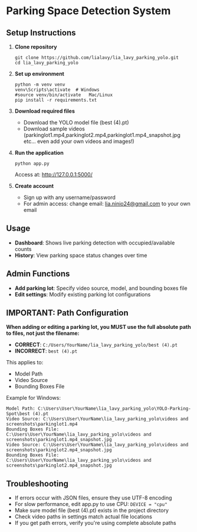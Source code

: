 # Parking Space Detection System

## Setup Instructions

1. **Clone repository**
   ```
   git clone https://github.com/lialavy/lia_lavy_parking_yolo.git
   cd lia_lavy_parking_yolo
   ```

2. **Set up environment**
   ```
   python -m venv venv
   venv\Scripts\activate  # Windows
   #source venv/bin/activate   Mac/Linux
   pip install -r requirements.txt
   ```

3. **Download required files**
   - Download the YOLO model file (best (4).pt)
   - Download sample videos (parkinglot1.mp4,parkinglot2.mp4,parkinglot1.mp4_snapshot.jpg etc... even add your own videos and images!)
   

4. **Run the application**
   ```
   python app.py
   ```
   Access at: http://127.0.0.1:5000/

5. **Create account**
   - Sign up with any username/password
   - For admin access: change email: lia.ninio24@gmail.com to your own email

## Usage

- **Dashboard**: Shows live parking detection with occupied/available counts
- **History**: View parking space status changes over time

## Admin Functions

- **Add parking lot**: Specify video source, model, and bounding boxes file
- **Edit settings**: Modify existing parking lot configurations

## IMPORTANT: Path Configuration

**When adding or editing a parking lot, you MUST use the full absolute path to files, not just the filename:**

- **CORRECT**: `C:/Users/YourName/lia_lavy_parking_yolo/best (4).pt`
- **INCORRECT**: `best (4).pt`

This applies to:
- Model Path
- Video Source
- Bounding Boxes File

Example for Windows:
```
Model Path: C:\Users\User\YourName\lia_lavy_parking_yolo\YOLO-Parking-Spot\best (4).pt
Video Source: C:\Users\User\YourName\lia_lavy_parking_yolo\videos and screenshots\parkinglot1.mp4
Bounding Boxes File: C:\Users\User\YourName\lia_lavy_parking_yolo\videos and screenshots\parkinglot1.mp4_snapshot.jpg
Video Source: C:\Users\User\YourName\lia_lavy_parking_yolo\videos and screenshots\parkinglot2.mp4_snapshot.jpg
Bounding Boxes File: C:\Users\User\YourName\lia_lavy_parking_yolo\videos and screenshots\parkinglot2.mp4_snapshot.jpg

```


## Troubleshooting

- If errors occur with JSON files, ensure they use UTF-8 encoding
- For slow performance, edit app.py to use CPU: `DEVICE = "cpu"`
- Make sure model file (best (4).pt) exists in the project directory
- Check video paths in settings match actual file locations
- If you get path errors, verify you're using complete absolute paths
